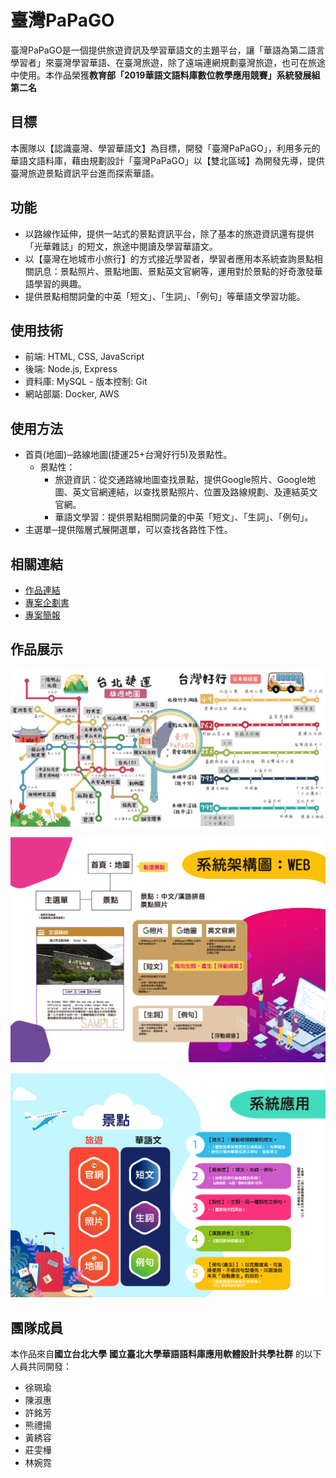 # 臺灣PaPaGO

臺灣PaPaGO是一個提供旅遊資訊及學習華語文的主題平台，讓「華語為第二語言學習者」來臺灣學習華語、在臺灣旅遊，除了遠端連網規劃臺灣旅遊，也可在旅途中使用。本作品榮獲**教育部「2019華語文語料庫數位教學應用競賽」系統發展組第二名**


## 目標

本團隊以【認識臺灣、學習華語文】為目標，開發「臺灣PaPaGO」，利用多元的華語文語料庫，藉由規劃設計「臺灣PaPaGO」以【雙北區域】為開發先導，提供臺灣旅遊景點資訊平台進而探索華語。

## 功能

- 以路線作延伸，提供一站式的景點資訊平台，除了基本的旅遊資訊還有提供「光華雜誌」的短文，旅途中閱讀及學習華語文。
- 以【臺灣在地城市小旅行】的方式接近學習者，學習者應用本系統查詢景點相關訊息：景點照片、景點地圖、景點英文官網等，運用對於景點的好奇激發華語學習的興趣。
- 提供景點相關詞彙的中英「短文」、「生詞」、「例句」等華語文學習功能。

## 使用技術

- 前端: HTML, CSS, JavaScript
- 後端: Node.js, Express
- 資料庫: MySQL
​- 版本控制: Git
- 網站部屬: Docker, AWS

## 使用方法

- 首頁(地圖)─路線地圖(捷運25+台灣好行5)及景點性。
  - 景點性：
    - 旅遊資訊：從交通路線地圖查找景點，提供Google照片、Google地圖、英文官網連結，以查找景點照片、位置及路線規劃、及連結英文官網。
    - 華語文學習：提供景點相關詞彙的中英「短文」、「生詞」、「例句」。
- 主選單─提供階層式展開選單，可以查找各路性下性。

## 相關連結
- [作品連結](https://jiejin0327.github.io/TaiwanPAPAGO-traveling-and-learning-Chinese-website/)
- [專案企劃書](https://github.com/jiejin0327/TaiwanPAPAGO-traveling-and-learning-Chinese-website/blob/master/report/2019%20%E8%8F%AF%E8%AA%9E%E6%96%87%E6%95%99%E5%AD%B8%E6%87%89%E7%94%A8%E8%BB%9F%E9%AB%94%E7%AB%B6%E8%B3%BD%EF%BC%9A%E8%87%BA%E7%81%A3PaPaGO_%E4%BC%81%E5%8A%83%E6%9B%B8.pdf)
- [專案簡報](https://github.com/jiejin0327/TaiwanPAPAGO-traveling-and-learning-Chinese-website/blob/master/report/2019%20%E8%8F%AF%E8%AA%9E%E6%96%87%E6%95%99%E5%AD%B8%E6%87%89%E7%94%A8%E8%BB%9F%E9%AB%94%E7%AB%B6%E8%B3%BD%EF%BC%9A%E8%87%BA%E7%81%A3PaPaGO_%E7%B0%A1%E5%A0%B1.pdf)

## 作品展示

![首頁地圖](https://github.com/jiejin0327/TaiwanPAPAGO/blob/master/image/map.png?raw=true)

![系統架構圖](https://github.com/jiejin0327/TaiwanPAPAGO/blob/master/image/%E7%B3%BB%E7%B5%B1%E6%9E%B6%E6%A7%8B%E5%9C%96.png?raw=true)

![系統應用圖](https://github.com/jiejin0327/TaiwanPAPAGO/blob/master/image/%E7%B3%BB%E7%B5%B1%E6%87%89%E7%94%A8%E5%9C%96.png?raw=true)

## 團隊成員

本作品來自**國立台北大學** **國立臺北大學華語語料庫應用軟體設計共學社群** 的以下人員共同開發：

- 徐珮瑜
- 陳淑惠
- 許銘芳
- 熊禮揚
- 黃綉容
- 莊雯樺
- 林婉霓
